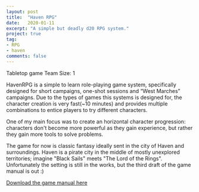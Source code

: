 ```yaml
---
layout: post
title:  "Haven RPG"
date:   2020-01-11
excerpt: "A simple but deadly d20 RPG system."
project: true
tag:
- RPG
- haven
comments: false
---
```


Tabletop game
Team Size: 1

HavenRPG is a simple to learn role-playing game system, specifically designed for short campaigns, one-shot sessions and “West Marches” campaigns.
Due to the types of games this systems is designed for, the character creation is very fast(~10 minutes) and provides multiple combinations to entice players to try different characters.

One of my main focus was to create an horizontal character progression: characters don't become more powerful as they gain experience, but rather they gain more tools to solve problems.

The game for now is classic fantasy ideally sent in the city of Haven and surroundings. Haven is a pirate city in the middle of mostly unexplored territories; imagine "Black Sails" meets "The Lord of the Rings". Unfortunately the setting is still in the works, but the third draft of the game manual is out :)

<a href="https://drive.google.com/file/d/1h0sevLZ7I2OpxaV86z0ET8V8y0DVBW-n/view?usp=sharing" class="btn btn-info">Download the game manual here</a>
